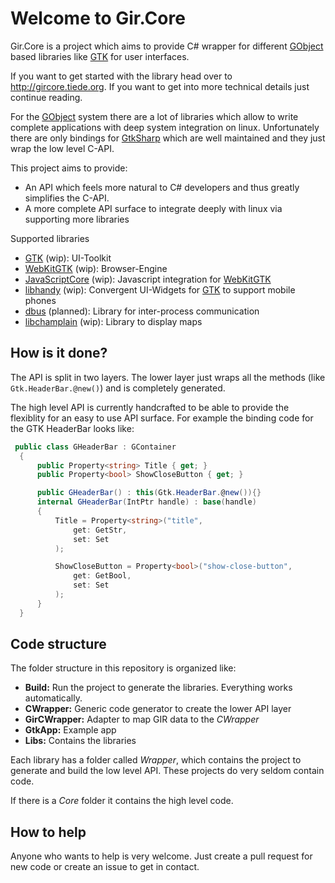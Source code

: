 # Welcome to Gir.Core

Gir.Core is a project which aims to provide C# wrapper for different [GObject] based libraries like [GTK] for user interfaces.

If you want to get started with the library head over to http://gircore.tiede.org. If you want to get into more technical details just continue reading.

For the [GObject] system there are a lot of libraries which allow to write complete applications with deep system integration on linux. Unfortunately there are only bindings for [GtkSharp] which are well maintained and they just wrap the low level C-API.

This project aims to provide:
* An API which feels more natural to C# developers and thus greatly simplifies the C-API.
* A more complete API surface to integrate deeply with linux via supporting more libraries

Supported libraries
* [GTK] (wip): UI-Toolkit
* [WebKitGTK] (wip): Browser-Engine
* [JavaScriptCore] (wip): Javascript integration for [WebKitGTK]
* [libhandy] (wip): Convergent UI-Widgets for [GTK] to support mobile phones
* [dbus] (planned): Library for inter-process communication
* [libchamplain] (wip): Library to display maps

## How is it done?
The API is split in two layers. The lower layer just wraps all the methods (like `Gtk.HeaderBar.@new()`) and is completely generated.

The high level API is currently handcrafted to be able to provide the flexiblity for an easy to use API surface. For example the binding code for the GTK HeaderBar looks like:

```cs
 public class GHeaderBar : GContainer
  {
      public Property<string> Title { get; }
      public Property<bool> ShowCloseButton { get; }

      public GHeaderBar() : this(Gtk.HeaderBar.@new()){}
      internal GHeaderBar(IntPtr handle) : base(handle) 
      {
          Title = Property<string>("title",
              get: GetStr, 
              set: Set
          );

          ShowCloseButton = Property<bool>("show-close-button",
              get: GetBool,
              set: Set
          );
      }
  }
```


## Code structure
The folder structure in this repository is organized like:
* **Build:** Run the project to generate the libraries. Everything works automatically.
* **CWrapper:** Generic code generator to create the lower API layer
* **GirCWrapper:** Adapter to map GIR data to the *CWrapper*
* **GtkApp:** Example app
* **Libs:** Contains the libraries

Each library has a folder called *Wrapper*, which contains the project to generate and build the low level API. These projects do very seldom contain code.

If there is a *Core* folder it contains the high level code.

## How to help
Anyone who wants to help is very welcome. Just create a pull request for new code or create an issue to get in contact.

[GObject]: https://developer.gnome.org/gobject/stable/
[GTK]: https://gtk.org/
[libhandy]: https://source.puri.sm/Librem5/libhandy
[WebKitGTK]: https://webkitgtk.org/
[JavaScriptCore]: https://webkitgtk.org/reference/jsc-glib/stable/index.html
[dbus]: https://www.freedesktop.org/wiki/Software/dbus/
[libchamplain]: https://wiki.gnome.org/Projects/libchamplain
[GtkSharp]: https://github.com/GtkSharp/GtkSharp
